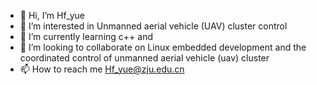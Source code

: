 - 👋 Hi, I’m Hf_yue
- 👀 I’m interested in Unmanned aerial vehicle (UAV) cluster control
- 🌱 I’m currently learning c++ and
- 💞️ I’m looking to collaborate on Linux embedded development and the coordinated control of unmanned aerial vehicle (uav) cluster
- 📫 How to reach me Hf_yue@zju.edu.cn

<!---
y787098378/y787098378 is a ✨ special ✨ repository because its `README.md` (this file) appears on your GitHub profile.
You can click the Preview link to take a look at your changes.
--->

